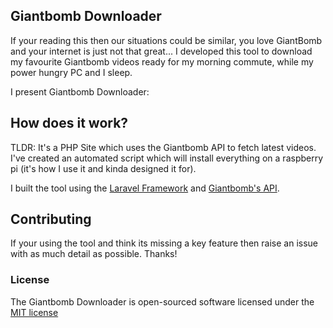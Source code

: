 ## Giantbomb Downloader

If your reading this then our situations could be similar, you love GiantBomb and your internet is just not that great... I developed this tool to download my favourite Giantbomb videos ready for my morning commute, while my power hungry PC and I sleep.

I present Giantbomb Downloader:







## How does it work?
TLDR: It's a PHP Site which uses the Giantbomb API to fetch latest videos. I've created an automated script which will install everything on a raspberry pi (it's how I use it and kinda designed it for).    


I built the tool using the [Laravel Framework](https://laravel.com/) and [Giantbomb's API](https://www.giantbomb.com/api/).


## Contributing
If your using the tool and think its missing a key feature then raise an issue with as much detail as possible. Thanks!

### License
The Giantbomb Downloader is open-sourced software licensed under the [MIT license](http://opensource.org/licenses/MIT)